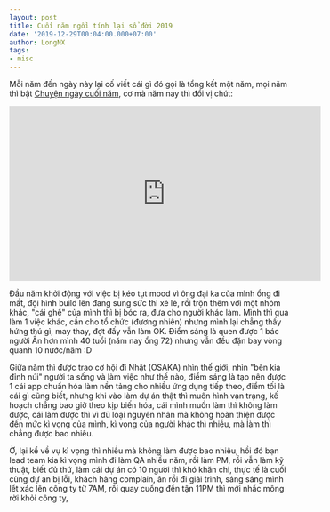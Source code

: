 ```yaml
---
layout: post
title: Cuối năm ngồi tính lại sổ đời 2019 
date: '2019-12-29T00:04:00.000+07:00'
author: LongNX
tags:
- misc
---
```

Mỗi năm đến ngày này lại cố viết cái gì đó gọi là tổng kết một năm, mọi năm thì bật [Chuyện ngày cuối năm](https://www.youtube.com/watch?v=lrrcU7keDuQ), cơ mà năm nay thì đổi vị chút: 

<iframe width="560" height="315" src="https://www.youtube.com/embed/L0NZW6pgSLc" frameborder="0" allow="accelerometer; autoplay; encrypted-media; gyroscope; picture-in-picture"> 10 năm - Đen Vâu </iframe>

Đầu năm khởi động với việc bị kéo tụt mood vì ông đại ka của mình ổng đi mất, đội hình build lên đang sung sức thì xé lẻ, rồi trộn thêm với một nhóm khác, "cái ghế" của mình thì bị bóc ra, đưa cho người khác làm. Mình thì qua làm 1 việc khác, cần cho tổ chức (đương nhiên) nhưng mình lại chẳng thấy hứng thú gì, may thay, đợt đấy vẫn làm OK. Điểm sáng là quen được 1 bác người Ấn hơn mình 40 tuổi (năm nay ổng 72) nhưng vẫn đều đặn bay vòng quanh 10 nước/năm :D  

Giữa năm thì được trao cơ hội đi Nhật (OSAKA) nhìn thế giới, nhìn "bên kia đỉnh núi" người ta sống và làm việc như thế nào, điểm sáng là tạo nên được 1 cái app chuẩn hóa làm nền tảng cho nhiều ứng dụng tiếp theo, điểm tối là cái gì cũng biết, nhưng khi vào làm dự án thật thì muôn hình vạn trạng, kế hoạch chẳng bao giờ theo kịp biến hóa, cái mình muốn làm thì không làm được, cái làm được thì vì đủ loại nguyên nhân mà không hoàn thiện được đến mức kì vọng của mình, kì vọng của người khác thì nhiều, mà làm thì chẳng được bao nhiêu.

Ờ, lại kể về vụ kì vọng thì nhiều mà không làm được bao nhiêu, hồi đó bạn lead team kia kì vọng mình đi làm QA nhiều năm, rồi làm PM, rồi vẫn làm kỹ thuật, biết đủ thứ, làm cái dự án có 10 người thì khó khăn chi, thực tế là cuối cùng dự án bị lỗi, khách hàng complain, ăn rồi đi giải trình, sáng sáng mình lết xác lên công ty từ 7AM, rồi quay cuồng đến tận 11PM thì mới nhấc mông rời khỏi công ty, 
